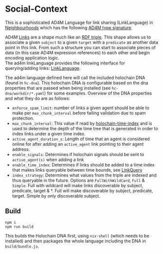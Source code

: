 # Social-Context

This is a sophisticated AD4M Language for link sharing (LinkLanguage) in [Neighbourhoods](https://neighbourhoods.network/) which has the following [AD4M type signature](https://github.com/perspect3vism/ad4m/blob/68f3a48148391b94f929996d91dc0882a1bbf2d0/src/neighbourhood/Neighbourhood.ts#L8).

AD4M [Links](https://github.com/perspect3vism/ad4m/blob/68f3a48148391b94f929996d91dc0882a1bbf2d0/src/links/Links.ts#L5) are a shape much like an [RDF triple](https://en.wikipedia.org/wiki/Semantic_triple). This shape allows us to associate a given `subject` to a given `target` with a `predicate` as another data point in this link. From such a structure you can start to associate pieces of data (in this case AD4M expression references) to each other and begin encoding application logic.<br> 
The ad4m linkLanguage provides the following interface for querying/adding links: [LinkLanguage](https://github.com/perspect3vism/ad4m/blob/68f3a48148391b94f929996d91dc0882a1bbf2d0/src/language/Language.ts#L104).<br>

The ad4m language defined here will call the included holochain DNA (found in `hc-dna`). This holochain DNA is configurable based on the dna properties that are passed when being installed (see `hc-dna/workdir/*.yaml`) for some examples. Overview of the DNA properties and what they do are as follows:

- `enforce_spam_limit`: number of links a given agent should be able to make per `max_chunk_interval` before failing validation due to spam protection.<br>
- `max_chunk_interval`: This value if read by [holochain-time-index](https://github.com/holochain-open-dev/holochain-time-index) and is used to determine the depth of the time tree that is generated in order to index links under a given time index.<br>
- `active_agent_duration_s`: Length of time that an agent is considered online for after adding an `active_agent` link pointing to their agent address.<br>
- `enable_signals`: Determines if holochain signals should be sent to `active_agent(s)` when adding a link<br>
- `enable_time_index`: Determines if links should be added to a time index that makes links queryable between time bounds, see [LinkQuery](https://github.com/juntofoundation/Social-Context/blob/16f99a5f8c8c97febca1876968a2f1f6d37a0fa8/hc-dna/zomes/social_context/src/inputs.rs#L16)<br>
- `index_strategy`: Determines what values from the triple are indexed and thus queryable in the future. Options are `FullWithWildCard`, `Full` & `Simple`. Full with wildcard will make links discoverable by subject, predicate, target & *. Full will make discoverable by subject, predicate, target. Simple by only discoverable subject.<br>

## Build
```
npm i
npm run build
```
This builds the Holochain DNA first, using `nix-shell` (which needs to be installed) and then packages the whole language including the DNA in `build/bundle.js`.
